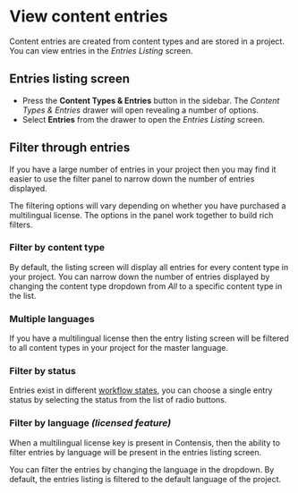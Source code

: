 # View content entries
Content entries are created from content types and are stored in a project. You can view entries in the *Entries Listing* screen.

## Entries listing screen
- Press the **Content Types & Entries** button in the sidebar. The *Content Types & Entries* drawer will open revealing a number of options.
- Select **Entries** from the drawer to open the *Entries Listing* screen.

## Filter through entries
If you have a large number of entries in your project then you may find it easier to use the filter panel to narrow down the number of entries displayed.

The filtering options will vary depending on whether you have purchased a multilingual license. The options in the panel work together to build rich filters.

### Filter by content type
By default, the listing screen will display all entries for every content type in your project. You can narrow down the number of entries displayed by changing the content type dropdown from *All* to a specific content type in the list.

### Multiple languages
If you have a multilingual license then the entry listing screen will be filtered to all content types in your project for the master language.

### Filter by status
Entries exist in different [workflow states](/entries/workflow-states.md), you can choose a single entry status by selecting the status from the list of radio buttons.

### Filter by language *(licensed feature)*
When a multilingual license key is present in Contensis, then the ability to filter entries by language will be present in the entries listing screen.

You can filter the entries by changing the language in the dropdown. By default, the entries listing is filtered to the default language of the project.
